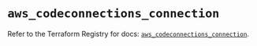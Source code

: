 # `aws_codeconnections_connection`

Refer to the Terraform Registry for docs: [`aws_codeconnections_connection`](https://registry.terraform.io/providers/hashicorp/aws/5.86.0/docs/resources/codeconnections_connection).
